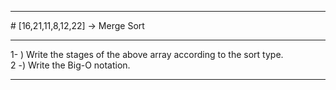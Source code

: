 <hr>
# [16,21,11,8,12,22] -> Merge Sort
<hr>
1- ) Write the stages of the above array according to the sort type. <br>
2 -) Write the Big-O notation. <br>
<hr>
